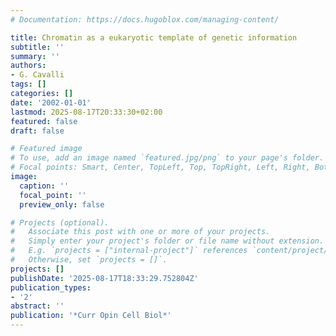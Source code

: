 ```yaml
---
# Documentation: https://docs.hugoblox.com/managing-content/

title: Chromatin as a eukaryotic template of genetic information
subtitle: ''
summary: ''
authors:
- G. Cavalli
tags: []
categories: []
date: '2002-01-01'
lastmod: 2025-08-17T20:33:30+02:00
featured: false
draft: false

# Featured image
# To use, add an image named `featured.jpg/png` to your page's folder.
# Focal points: Smart, Center, TopLeft, Top, TopRight, Left, Right, BottomLeft, Bottom, BottomRight.
image:
  caption: ''
  focal_point: ''
  preview_only: false

# Projects (optional).
#   Associate this post with one or more of your projects.
#   Simply enter your project's folder or file name without extension.
#   E.g. `projects = ["internal-project"]` references `content/project/deep-learning/index.md`.
#   Otherwise, set `projects = []`.
projects: []
publishDate: '2025-08-17T18:33:29.752804Z'
publication_types:
- '2'
abstract: ''
publication: '*Curr Opin Cell Biol*'
---
```

